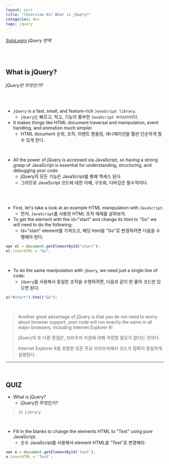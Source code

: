 ```yaml
---
layout: post
title: "(Overview 01) What is jQuery?"
categories: dev
tags: jquery
---
```


###### [SoloLearn](https://www.sololearn.com/) jQuery 번역

<br>

## What is jQuery?

###### jQuery란 무엇인가?

<br>

- `jQuery` is a fast, small, and feature-rich `JavaScript library`.
  - `jQuery`는 빠르고, 작고, 기능이 풍부한 `JavaScript 라이브러리`다.
- It makes things like HTML document traversal and manipulation, event handling, and animation much simpler.
  - HTML document 순회, 조작, 이벤트 핸들링, 애니메이션을 훨씬 단순하게 할 수 있게 한다.

<br>

- All the power of jQuery is accessed via JavaScript, so having a strong grasp of JavaScript is essential for understanding, structuring, and debugging your code.
  - jQuery의 모든 기능은 JavaScript를 통해 액세스 된다.
  - 그러므로 JavaScript 코드에 대한 이해, 구조화, 디버깅은 필수적이다.

<br>

<br>

- First, let's take a look at an example HTML manipulation with `JavaScript`.
  - 먼저, `JavaScript`를 사용한 HTML 조작 예제를 살펴보자.
- To get the element with the id="start" and change its html to "Go" we will need to do the following:
  - id="start" element를 가져오고, 해당 html을 "Go"로 변경하려면 다음을 수행해야 한다.

```js
var el = document.getElementById("start");
el.innerHTML = "Go";
```

<br>

- To do the same manipulation with `jQuery`, we need just a single line of code:
  - `jQuery`를 사용해서 동일한 조작을 수행하려면, 다음과 같이 한 줄의 코드만 있으면 된다.

```js
$("#start").html("Go");
```

<br>

> Another great advantage of jQuery is that you do not need to worry about browser support, your code will run exactly the same in all major browsers, including Internet Explorer 6!
>
> jQuery의 또 다른 장점은, 브라우저 지원에 대해 걱정할 필요가 없다는 것이다.
>
> Internet Explorer 6를 포함한 모든 주요 브라우저에서 코드가 정확히 동일하게 실행된다.

------

<br>

## QUIZ

- What is jQuery?
  - jQuery란 무엇인가?

> `JS Library`

<br>

- Fill in the blanks to change the elements HTML to "Test" using pure JavaScript.
  - 순수 JavaScript를 사용해서 element HTML을 "Test"로 변경해라.

```js
var e = document.getElementById('test');
e.innerHTML = 'Test';
```

<br>